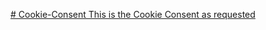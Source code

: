 [# Cookie-Consent
This is  the Cookie Consent as requested
](https://roadmap.sh/projects/cookie-consent)
